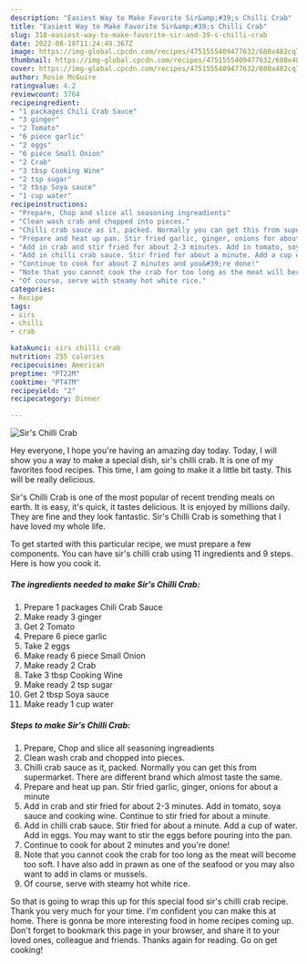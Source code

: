 ```yaml
---
description: "Easiest Way to Make Favorite Sir&amp;#39;s Chilli Crab"
title: "Easiest Way to Make Favorite Sir&amp;#39;s Chilli Crab"
slug: 318-easiest-way-to-make-favorite-sir-and-39-s-chilli-crab
date: 2022-08-18T11:24:49.367Z
image: https://img-global.cpcdn.com/recipes/4751555409477632/680x482cq70/sirs-chilli-crab-recipe-main-photo.jpg
thumbnail: https://img-global.cpcdn.com/recipes/4751555409477632/680x482cq70/sirs-chilli-crab-recipe-main-photo.jpg
cover: https://img-global.cpcdn.com/recipes/4751555409477632/680x482cq70/sirs-chilli-crab-recipe-main-photo.jpg
author: Rosie McGuire
ratingvalue: 4.2
reviewcount: 3764
recipeingredient:
- "1 packages Chili Crab Sauce"
- "3 ginger"
- "2 Tomato"
- "6 piece garlic"
- "2 eggs"
- "6 piece Small Onion"
- "2 Crab"
- "3 tbsp Cooking Wine"
- "2 tsp sugar"
- "2 tbsp Soya sauce"
- "1 cup water"
recipeinstructions:
- "Prepare, Chop and slice all seasoning ingreadients"
- "Clean wash crab and chopped into pieces."
- "Chilli crab sauce as it, packed. Normally you can get this from supermarket. There are different brand which almost taste the same."
- "Prepare and heat up pan. Stir fried garlic, ginger, onions for about a minute"
- "Add in crab and stir fried for about 2-3 minutes. Add in tomato, soya sauce and cooking wine. Continue to stir fried for about a minute."
- "Add in chilli crab sauce. Stir fried for about a minute. Add a cup of water. Add in eggs. You may want to stir the eggs before pouring into the pan."
- "Continue to cook for about 2 minutes and you&#39;re done!"
- "Note that you cannot cook the crab for too long as the meat will become too soft. I have also add in prawn as one of the seafood or you may also want to add in clams or mussels."
- "Of course, serve with steamy hot white rice."
categories:
- Recipe
tags:
- sirs
- chilli
- crab

katakunci: sirs chilli crab 
nutrition: 255 calories
recipecuisine: American
preptime: "PT22M"
cooktime: "PT47M"
recipeyield: "2"
recipecategory: Dinner

---
```



![Sir&#39;s Chilli Crab](https://img-global.cpcdn.com/recipes/4751555409477632/680x482cq70/sirs-chilli-crab-recipe-main-photo.jpg)

Hey everyone, I hope you're having an amazing day today. Today, I will show you a way to make a special dish, sir&#39;s chilli crab. It is one of my favorites food recipes. This time, I am going to make it a little bit tasty. This will be really delicious.



Sir&#39;s Chilli Crab is one of the most popular of recent trending meals on earth. It is easy, it's quick, it tastes delicious. It is enjoyed by millions daily. They are fine and they look fantastic. Sir&#39;s Chilli Crab is something that I have loved my whole life.


To get started with this particular recipe, we must prepare a few components. You can have sir&#39;s chilli crab using 11 ingredients and 9 steps. Here is how you cook it.

<!--inarticleads1-->

##### The ingredients needed to make Sir&#39;s Chilli Crab:

1. Prepare 1 packages Chili Crab Sauce
1. Make ready 3 ginger
1. Get 2 Tomato
1. Prepare 6 piece garlic
1. Take 2 eggs
1. Make ready 6 piece Small Onion
1. Make ready 2 Crab
1. Take 3 tbsp Cooking Wine
1. Make ready 2 tsp sugar
1. Get 2 tbsp Soya sauce
1. Make ready 1 cup water




<!--inarticleads2-->

##### Steps to make Sir&#39;s Chilli Crab:

1. Prepare, Chop and slice all seasoning ingreadients
1. Clean wash crab and chopped into pieces.
1. Chilli crab sauce as it, packed. Normally you can get this from supermarket. There are different brand which almost taste the same.
1. Prepare and heat up pan. Stir fried garlic, ginger, onions for about a minute
1. Add in crab and stir fried for about 2-3 minutes. Add in tomato, soya sauce and cooking wine. Continue to stir fried for about a minute.
1. Add in chilli crab sauce. Stir fried for about a minute. Add a cup of water. Add in eggs. You may want to stir the eggs before pouring into the pan.
1. Continue to cook for about 2 minutes and you&#39;re done!
1. Note that you cannot cook the crab for too long as the meat will become too soft. I have also add in prawn as one of the seafood or you may also want to add in clams or mussels.
1. Of course, serve with steamy hot white rice.




So that is going to wrap this up for this special food sir&#39;s chilli crab recipe. Thank you very much for your time. I'm confident you can make this at home. There is gonna be more interesting food in home recipes coming up. Don't forget to bookmark this page in your browser, and share it to your loved ones, colleague and friends. Thanks again for reading. Go on get cooking!
